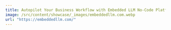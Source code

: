 ```yaml
---
title: Autopilot Your Business Workflow with Embedded LLM No-Code Platform
image: /src/content/showcase/_images/embeddedllm.com.webp
url: "https://embeddedllm.com/"
---
```

